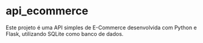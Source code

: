 # api_ecommerce
Este projeto é uma API simples de E-Commerce desenvolvida com Python e Flask, utilizando SQLite como banco de dados.
